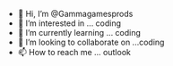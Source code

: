 - 👋 Hi, I’m @Gammagamesprods
- 👀 I’m interested in ... coding
- 🌱 I’m currently learning ... coding
- 💞️ I’m looking to collaborate on ...coding
- 📫 How to reach me ... outlook


<!---
Gammagamesprods/Gammagamesprods is a ✨ special ✨ repository because its `README.md` (this file) appears on your GitHub profile.
You can click the Preview link to take a look at your changes.
--->
